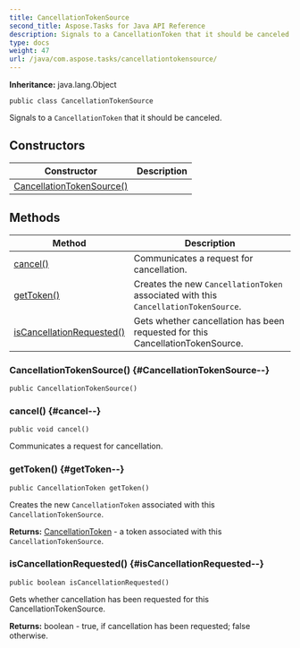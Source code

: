 ```yaml
---
title: CancellationTokenSource
second_title: Aspose.Tasks for Java API Reference
description: Signals to a CancellationToken that it should be canceled.
type: docs
weight: 47
url: /java/com.aspose.tasks/cancellationtokensource/
---
```


**Inheritance:**
java.lang.Object
```
public class CancellationTokenSource
```

Signals to a `CancellationToken` that it should be canceled.
## Constructors

| Constructor | Description |
| --- | --- |
| [CancellationTokenSource()](#CancellationTokenSource--) |  |
## Methods

| Method | Description |
| --- | --- |
| [cancel()](#cancel--) | Communicates a request for cancellation. |
| [getToken()](#getToken--) | Creates the new `CancellationToken` associated with this `CancellationTokenSource`. |
| [isCancellationRequested()](#isCancellationRequested--) | Gets whether cancellation has been requested for this CancellationTokenSource. |
### CancellationTokenSource() {#CancellationTokenSource--}
```
public CancellationTokenSource()
```


### cancel() {#cancel--}
```
public void cancel()
```


Communicates a request for cancellation.

### getToken() {#getToken--}
```
public CancellationToken getToken()
```


Creates the new `CancellationToken` associated with this `CancellationTokenSource`.

**Returns:**
[CancellationToken](../../com.aspose.tasks/cancellationtoken) - a token associated with this `CancellationTokenSource`.
### isCancellationRequested() {#isCancellationRequested--}
```
public boolean isCancellationRequested()
```


Gets whether cancellation has been requested for this CancellationTokenSource.

**Returns:**
boolean - true, if cancellation has been requested; false otherwise.
